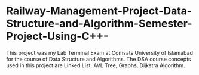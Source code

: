 # Railway-Management-Project-Data-Structure-and-Algorithm-Semester-Project-Using-C++-
  This project was my Lab Terminal Exam at Comsats University of Islamabad for the course of Data Structure and Algorithms. 
  The DSA course concepts used in this project are Linked List, AVL Tree, Graphs, Dijkstra Algorithm.
  
